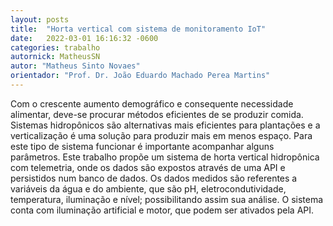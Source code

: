```yaml
---
layout: posts
title:  "Horta vertical com sistema de monitoramento IoT"
date:   2022-03-01 16:16:32 -0600
categories: trabalho
autornick: MatheusSN
autor: "Matheus Sinto Novaes"
orientador: "Prof. Dr. João Eduardo Machado Perea Martins"
---
```

Com o crescente aumento demográfico e consequente necessidade alimentar, deve-se procurar métodos eficientes de se produzir comida. Sistemas hidropônicos são alternativas mais eficientes para plantações e a verticalização é uma solução para produzir mais em menos espaço. Para este tipo de sistema funcionar é importante acompanhar alguns parâmetros. Este trabalho propõe um sistema de horta vertical hidropônica com telemetria, onde os dados são expostos através de uma API e persistidos num banco de dados. Os dados medidos são referentes a variáveis da água e do ambiente, que são pH, eletrocondutividade, temperatura, iluminação e nível; possibilitando assim sua análise. O sistema conta com iluminação artificial e motor, que podem ser ativados pela API.